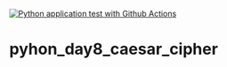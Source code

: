 [![Python application test with Github Actions](https://github.com/FanIvanTang/pyhon_day8_caesar_cipher/actions/workflows/main.yml/badge.svg)](https://github.com/FanIvanTang/pyhon_day8_caesar_cipher/actions/workflows/main.yml)

# pyhon_day8_caesar_cipher
